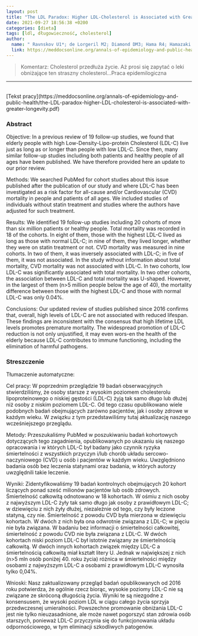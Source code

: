 ```yaml
---
layout: post
title: "The LDL Paradox: Higher LDL-Cholesterol is Associated with Greater Longevity"
date: 2021-09-27 18:56:38 +0200
categories: [dieta]
tags: [ldl, długowieczność, cholesterol]
author:
  name: " Ravnskov U1*; de Lorgeril M2; Diamond DM3; Hama R4; Hamazaki T5; Hammarskjöld B6; Harcombe Z7; Kendrick M8; Langsjoen P9; McCully KS10; Sultan S11; Sundberg R "
  link: https://meddocsonline.org/annals-of-epidemiology-and-public-health/the-LDL-paradox-higher-LDL-cholesterol-is-associated-with-greater-longevity.pdf
---
```

> Komentarz: Cholesterol przedłuża życie.
> Aż prosi się zapytać o leki obniżające ten straszny cholesterol...Praca epidemilogiczna

<hr>
<br>
[Tekst pracy](https://meddocsonline.org/annals-of-epidemiology-and-public-health/the-LDL-paradox-higher-LDL-cholesterol-is-associated-with-greater-longevity.pdf)



### Abstract
Objective: In a previous review of 19 follow-up studies, we  found  that  elderly  people  with  high  Low-Density-Lipo-protein Cholesterol (LDL-C) live just as long as or longer than people with low LDL-C. Since then, many similar follow-up studies including both patients and healthy people of all ages have been published. We have therefore provided here an update to our prior review.

Methods:  We  searched  PubMed  for  cohort  studies about this issue published after the publication of our study and where LDL-C has been investigated as a risk factor for all-cause and/or Cardiovascular (CVD) mortality in people and patients of all ages. We included studies of individuals without statin treatment and studies where the authors have adjusted for such treatment.

Results: We identified 19 follow-up studies including 20 cohorts of more than six million patients or healthy people. Total mortality was recorded in 18 of the cohorts. In eight of them, those with the highest LDL-C lived as long as those with normal LDL-C; in nine of them, they lived longer, whether they were on statin treatment or not. CVD mortality was measured in nine cohorts. In two of them, it was inversely associated with LDL-C; in five of them, it was not associated. In the study without information about total mortality, CVD mortality was not associated with LDL-C. In two cohorts, low LDL-C was significantly associated with total mortality. In two other cohorts, the association between LDL-C and total mortality was U-shaped. However, in the largest  of  them  (n>5  million  people  below  the  age  of  40), the mortality difference between those with the highest LDL-C and those with normal LDL-C was only 0.04%.

Conclusions:  Our  updated  review  of  studies  published since 2016 confirms that, overall, high levels of LDL-C are not associated with reduced lifespan. These findings are inconsistent with the consensus that high lifetime LDL levels promotes premature mortality. The widespread promotion of LDL-C reduction is not only unjustified, it may even wors-en  the  health  of  the  elderly  because  LDL-C  contributes  to immune functioning, including the elimination of harmful pathogens.

### Streszczenie
Tłumaczenie automatyczne:

Cel pracy: W poprzednim przeglądzie 19 badań obserwacyjnych stwierdziliśmy, że osoby starsze z wysokim poziomem cholesterolu lipoproteinowego o niskiej gęstości (LDL-C) żyją tak samo długo lub dłużej niż osoby z niskim poziomem LDL-C. Od tego czasu opublikowano wiele podobnych badań obejmujących zarówno pacjentów, jak i osoby zdrowe w każdym wieku. W związku z tym przedstawiliśmy tutaj aktualizację naszego wcześniejszego przeglądu.

Metody:  Przeszukaliśmy PubMed w poszukiwaniu badań kohortowych dotyczących tego zagadnienia, opublikowanych po ukazaniu się naszego opracowania i w których LDL-C był badany jako czynnik ryzyka śmiertelności z wszystkich przyczyn i/lub chorób układu sercowo-naczyniowego (CVD) u osób i pacjentów w każdym wieku. Uwzględniono badania osób bez leczenia statynami oraz badania, w których autorzy uwzględnili takie leczenie.

Wyniki: Zidentyfikowaliśmy 19 badań kontrolnych obejmujących 20 kohort liczących ponad sześć milionów pacjentów lub osób zdrowych. Śmiertelność całkowitą odnotowano w 18 kohortach. W ośmiu z nich osoby z najwyższym LDL-C żyły tak samo długo jak osoby z prawidłowym LDL-C; w dziewięciu z nich żyły dłużej, niezależnie od tego, czy były leczone statyną, czy nie. Śmiertelność z powodu CVD była mierzona w dziewięciu kohortach. W dwóch z nich była ona odwrotnie związana z LDL-C; w pięciu nie była związana. W badaniu bez informacji o śmiertelności całkowitej, śmiertelność z powodu CVD nie była związana z LDL-C. W dwóch kohortach niski poziom LDL-C był istotnie związany ze śmiertelnością całkowitą. W dwóch innych kohortach związek między LDL-C a śmiertelnością całkowitą miał kształt litery U. Jednak w największej z nich (n>5 mln osób poniżej 40. roku życia) różnica w śmiertelności między osobami z najwyższym LDL-C a osobami z prawidłowym LDL-C wynosiła tylko 0,04%.

Wnioski:  Nasz zaktualizowany przegląd badań opublikowanych od 2016 roku potwierdza, że ogólnie rzecz biorąc, wysokie poziomy LDL-C nie są związane ze skróconą długością życia. Wyniki te są niezgodne z konsensusem, że wysoki poziom LDL w ciągu całego życia sprzyja przedwczesnej umieralności. Powszechne promowanie obniżania LDL-C jest nie tylko nieuzasadnione, ale może nawet pogorszyć stan zdrowia osób starszych, ponieważ LDL-C przyczynia się do funkcjonowania układu odpornościowego, w tym eliminacji szkodliwych patogenów.
